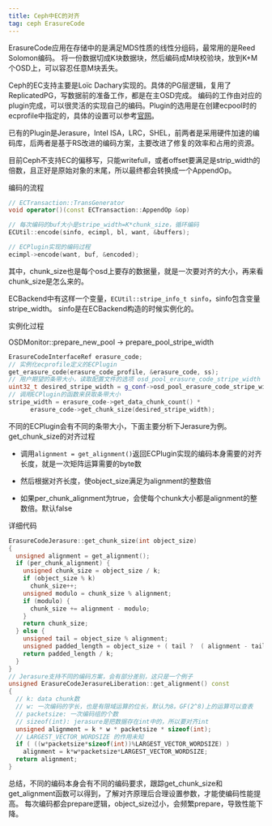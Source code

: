 ```yaml
---
title: Ceph中EC的对齐
tag: ceph ErasureCode
---
```


ErasureCode应用在存储中的是满足MDS性质的线性分组码，最常用的是Reed Solomon编码。 将一份数据切成K块数据块，然后编码成M块校验块，放到K+M个OSD上，可以容忍任意M块丢失。

Ceph的EC支持主要是Loïc Dachary实现的。具体的PG层逻辑，复用了ReplicatedPG，写数据前的准备工作，都是在主OSD完成。
编码的工作由对应的plugin完成，可以很灵活的实现自己的编码。Plugin的选用是在创建ecpool时的ecprofile中指定的，具体的设置可以参考[官网](http://docs.ceph.com/docs/master/rados/operations/erasure-code/)。

已有的Plugin是Jerasure，Intel ISA，LRC，SHEL，前两者是采用硬件加速的编码库，后两者是基于RS改进的编码方案，主要改进了修复的效率和占用的资源。

目前Ceph不支持EC的偏移写，只能writefull，或者offset要满足是strip_width的倍数，且正好是原始对象的末尾，所以最终都会转换成一个AppendOp。

编码的流程

```C++
// ECTransaction::TransGenerator
void operator()(const ECTransaction::AppendOp &op)

// 每次编码的buf大小是stripe_width=K*chunk_size，循环编码
ECUtil::encode(sinfo, ecimpl, bl, want, &buffers);

// ECPlugin实现的编码过程
ecimpl->encode(want, buf, &encoded);
```

其中，chunk_size也是每个osd上要存的数据量，就是一次要对齐的大小，再来看chunk_size是怎么来的。

ECBackend中有这样一个变量，`ECUtil::stripe_info_t sinfo`，sinfo包含变量stripe_width。
sinfo是在ECBackend构造的时候实例化的。

实例化过程

OSDMonitor::prepare_new_pool -> prepare_pool_stripe_width

```c++
ErasureCodeInterfaceRef erasure_code;
// 实例化ecprofile定义的ECPlugin
get_erasure_code(erasure_code_profile, &erasure_code, ss);
// 用户期望的条带大小，读取配置文件的选项 osd_pool_erasure_code_stripe_width
uint32_t desired_stripe_width = g_conf->osd_pool_erasure_code_stripe_width;
// 调用ECPlugin的函数来获取条带大小
stripe_width = erasure_code->get_data_chunk_count() *
      erasure_code->get_chunk_size(desired_stripe_width);
```

不同的ECPlugin会有不同的条带大小，下面主要分析下Jerasure为例。get_chunk_size的对齐过程

* 调用`alignment = get_alignment()`返回ECPlugin实现的编码本身需要的对齐长度，就是一次矩阵运算需要的byte数

* 然后根据对齐长度，使object_size满足为alignment的整数倍

* 如果per_chunk_alignment为true，会使每个chunk大小都是alignment的整数倍。默认false

详细代码

```c++
ErasureCodeJerasure::get_chunk_size(int object_size)
{
  unsigned alignment = get_alignment();
  if (per_chunk_alignment) {
    unsigned chunk_size = object_size / k;
    if (object_size % k)
      chunk_size++;
    unsigned modulo = chunk_size % alignment;
    if (modulo) {
      chunk_size += alignment - modulo;
    }
    return chunk_size;
  } else {
    unsigned tail = object_size % alignment;
    unsigned padded_length = object_size + ( tail ?  ( alignment - tail ) : 0 );
    return padded_length / k;
  }
}
// Jerasure支持不同的编码方案，会有部分差别，这只是一个例子
unsigned ErasureCodeJerasureLiberation::get_alignment() const
{
  // k: data chunk数
  // w: 一次编码的字长，也是有限域运算的位长，默认为8。GF(2^8)上的运算可以查表
  // packetsize: 一次编码组的个数
  // sizeof(int): jerasure是把数据存在int中的，所以要对齐int
  unsigned alignment = k * w * packetsize * sizeof(int);
  // LARGEST_VECTOR_WORDSIZE 的作用未知
  if ( ((w*packetsize*sizeof(int))%LARGEST_VECTOR_WORDSIZE) )
    alignment = k*w*packetsize*LARGEST_VECTOR_WORDSIZE;
  return alignment;
}
```

总结，不同的编码本身会有不同的编码要求，跟踪get_chunk_size和get_alignment函数可以得到，了解对齐原理后合理设置参数，才能使编码性能提高。
每次编码都会prepare逻辑，object_size过小，会频繁prepare，导致性能下降。


